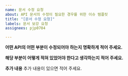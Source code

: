 ```yaml
---
name: 문서 수정 요청
about: API 문서의 수정이 필요한 경우를 위한 이슈 템플릿
title: "[문서 수정 요청]"
labels: 문서 보강 요청
assignees: pjp0704

---
```


**어떤 API의 어떤 부분이 수정되어야 하는지 명확하게 적어 주세요.**

**해당 부분이 어떻게 적혀 있었어야 한다고 생각하는지 적어 주세요.**

**추가 내용**
추가 내용이 있으면 적어 주세요.
